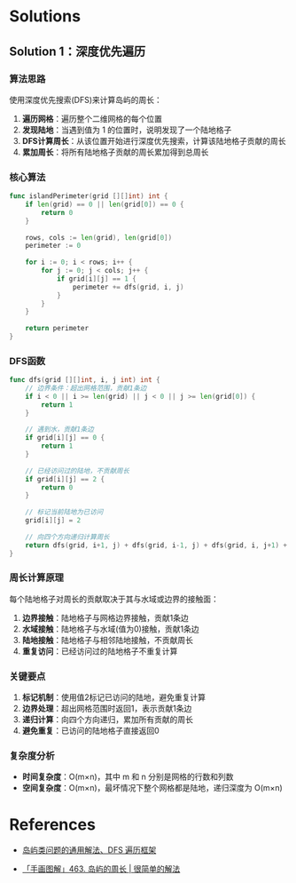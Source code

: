 # Solutions

## Solution 1：深度优先遍历

### 算法思路

使用深度优先搜索(DFS)来计算岛屿的周长：

1. **遍历网格**：遍历整个二维网格的每个位置
2. **发现陆地**：当遇到值为 1 的位置时，说明发现了一个陆地格子
3. **DFS计算周长**：从该位置开始进行深度优先搜索，计算该陆地格子贡献的周长
4. **累加周长**：将所有陆地格子贡献的周长累加得到总周长

### 核心算法

```go
func islandPerimeter(grid [][]int) int {
    if len(grid) == 0 || len(grid[0]) == 0 {
        return 0
    }
    
    rows, cols := len(grid), len(grid[0])
    perimeter := 0
    
    for i := 0; i < rows; i++ {
        for j := 0; j < cols; j++ {
            if grid[i][j] == 1 {
                perimeter += dfs(grid, i, j)
            }
        }
    }
    
    return perimeter
}
```

### DFS函数

```go
func dfs(grid [][]int, i, j int) int {
    // 边界条件：超出网格范围，贡献1条边
    if i < 0 || i >= len(grid) || j < 0 || j >= len(grid[0]) {
        return 1
    }
    
    // 遇到水，贡献1条边
    if grid[i][j] == 0 {
        return 1
    }
    
    // 已经访问过的陆地，不贡献周长
    if grid[i][j] == 2 {
        return 0
    }
    
    // 标记当前陆地为已访问
    grid[i][j] = 2
    
    // 向四个方向递归计算周长
    return dfs(grid, i+1, j) + dfs(grid, i-1, j) + dfs(grid, i, j+1) + dfs(grid, i, j-1)
}
```

### 周长计算原理

每个陆地格子对周长的贡献取决于其与水域或边界的接触面：

1. **边界接触**：陆地格子与网格边界接触，贡献1条边
2. **水域接触**：陆地格子与水域(值为0)接触，贡献1条边
3. **陆地接触**：陆地格子与相邻陆地接触，不贡献周长
4. **重复访问**：已经访问过的陆地格子不重复计算

### 关键要点

1. **标记机制**：使用值2标记已访问的陆地，避免重复计算
2. **边界处理**：超出网格范围时返回1，表示贡献1条边
3. **递归计算**：向四个方向递归，累加所有贡献的周长
4. **避免重复**：已访问的陆地格子直接返回0

### 复杂度分析

- **时间复杂度**：O(m×n)，其中 m 和 n 分别是网格的行数和列数
- **空间复杂度**：O(m×n)，最坏情况下整个网格都是陆地，递归深度为 O(m×n)

# References

- [岛屿类问题的通用解法、DFS 遍历框架](https://leetcode.cn/problems/number-of-islands/solutions/211211/dao-yu-lei-wen-ti-de-tong-yong-jie-fa-dfs-bian-li-)

- [「手画图解」463. 岛屿的周长 | 很简单的解法](https://leetcode.cn/problems/island-perimeter/solutions/466367/shou-hua-tu-jie-463-dao-yu-de-zhou-chang-by-xiao_b)